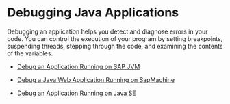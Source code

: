 <!-- loio1e7376fa1a8a4cefbed5c87693af4e6a -->

# Debugging Java Applications



Debugging an application helps you detect and diagnose errors in your code. You can control the execution of your program by setting breakpoints, suspending threads, stepping through the code, and examining the contents of the variables.

-   [Debug an Application Running on SAP JVM](debug-an-application-running-on-sap-jvm-ef7fbdb.md)

-   [Debug a Java Web Application Running on SapMachine](debug-a-java-web-application-running-on-sapmachine-f7fa9f3.md)

-   [Debug an Application Running on Java SE](debug-an-application-running-on-java-se-0d6e305.md)


